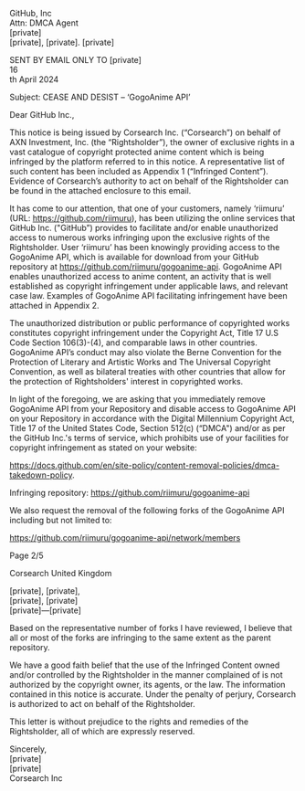 GitHub, Inc  
Attn: DMCA Agent  
[private]  
[private], [private]. [private]
 
SENT BY EMAIL ONLY TO [private]  
16  
th April 2024  
 
Subject: CEASE AND DESIST – ‘GogoAnime API’  
 
Dear GitHub Inc.,
 
This notice is being issued by Corsearch Inc. (“Corsearch”) on behalf of AXN Investment, Inc. (the
“Rightsholder”), the owner of exclusive rights in a vast catalogue of copyright protected anime content which is
being infringed by the platform referred to in this notice. A representative list of such content has been included
as Appendix 1 (“Infringed Content”).  
Evidence of Corsearch’s authority to act on behalf of the Rightsholder can be found in the attached enclosure
to this email.
 
It has come to our attention, that one of your customers, namely ‘riimuru’ (URL: https://github.com/riimuru), has
been utilizing the online services that GitHub Inc. ("GitHub”) provides to facilitate and/or enable unauthorized
access to numerous works infringing upon the exclusive rights of the Rightsholder.
User ‘riimuru’ has been knowingly providing access to the GogoAnime API, which is available for download
from your GitHub repository at https://github.com/riimuru/gogoanime-api. GogoAnime API enables unauthorized
access to anime content, an activity that is well established as copyright infringement under applicable laws,
and relevant case law. Examples of GogoAnime API facilitating infringement have been attached in Appendix
2.
 
The unauthorized distribution or public performance of copyrighted works constitutes copyright infringement
under the Copyright Act, Title 17 U.S Code Section 106(3)-(4), and comparable laws in other countries.
GogoAnime API’s conduct may also violate the Berne Convention for the Protection of Literary and Artistic
Works and The Universal Copyright Convention, as well as bilateral treaties with other countries that allow for
the protection of Rightsholders' interest in copyrighted works.
 
In light of the foregoing, we are asking that you immediately remove GogoAnime API from your Repository and
disable access to GogoAnime API on your Repository in accordance with the Digital Millennium Copyright Act,
Title 17 of the United States Code, Section 512(c) (“DMCA") and/or as per the GitHub Inc.'s terms of service,
which prohibits use of your facilities for copyright infringement as stated on your website:
 
https://docs.github.com/en/site-policy/content-removal-policies/dmca-takedown-policy.
 
Infringing repository: https://github.com/riimuru/gogoanime-api
 
We also request the removal of the following forks of the GogoAnime API including but not limited to:
 
https://github.com/riimuru/gogoanime-api/network/members
 
Page 2/5
 
Corsearch United Kingdom
 
[private], [private],  
[private], [private]  
[private]—[private]
 
Based on the representative number of forks I have reviewed, I believe that all or most of the forks are infringing
to the same extent as the parent repository.
 
We have a good faith belief that the use of the Infringed Content owned and/or controlled by the Rightsholder in
the manner complained of is not authorized by the copyright owner, its agents, or the law. The information
contained in this notice is accurate. Under the penalty of perjury, Corsearch is authorized to act on behalf of the
Rightsholder.
 
This letter is without prejudice to the rights and remedies of the Rightsholder, all of which are expressly reserved.
 
Sincerely,  
[private]  
[private]  
Corsearch Inc
